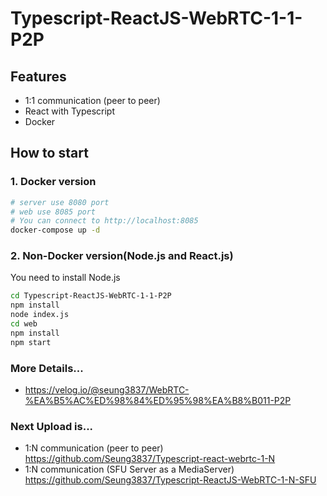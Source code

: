 # Typescript-ReactJS-WebRTC-1-1-P2P

## Features
- 1:1 communication (peer to peer)
- React with Typescript
- Docker

## How to start
### 1. Docker version
```sh
# server use 8080 port
# web use 8085 port
# You can connect to http://localhost:8085
docker-compose up -d
```

### 2. Non-Docker version(Node.js and React.js)
You need to install Node.js
```sh
cd Typescript-ReactJS-WebRTC-1-1-P2P
npm install
node index.js
cd web
npm install
npm start
```

### More Details...
- https://velog.io/@seung3837/WebRTC-%EA%B5%AC%ED%98%84%ED%95%98%EA%B8%B011-P2P

### Next Upload is...
- 1:N communication (peer to peer) https://github.com/Seung3837/Typescript-react-webrtc-1-N
- 1:N communication (SFU Server as a MediaServer) https://github.com/Seung3837/Typescript-ReactJS-WebRTC-1-N-SFU

